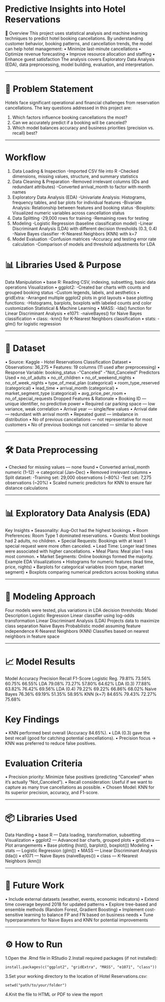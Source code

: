 # Predictive Insights into Hotel Reservations
📌 Overview
This project uses statistical analysis and machine learning techniques to predict hotel booking cancellations.
By understanding customer behavior, booking patterns, and cancellation trends, the model can help hotel management:
•	Minimize last-minute cancellations
•	Optimize revenue forecasting
•	Improve resource allocation and staffing
•	Enhance guest satisfaction
The analysis covers Exploratory Data Analysis (EDA), data preprocessing, model building, evaluation, and interpretation.
________________________________________
# 🎯 Problem Statement
Hotels face significant operational and financial challenges from reservation cancellations.
The key questions addressed in this project are:
1.	Which factors influence booking cancellations the most?
2.	Can we accurately predict if a booking will be canceled?
3.	Which model balances accuracy and business priorities (precision vs. recall) best?
________________________________________
# Workflow
1.	Data Loading & Inspection
	-Imported CSV file into R
	-Checked dimensions, missing values, structure, and summary statistics
2.	Data Cleaning & Preparation
	-Removed irrelevant columns (IDs and redundant attributes)
	-Converted arrival_month to factor with month names
3.	Exploratory Data Analysis (EDA)
	-Univariate Analysis: Histograms, frequency tables, and bar plots for individual features
	-Bivariate Analysis: Relationship between features and booking status
	-Boxplots: Visualized numeric variables across cancellation status
4.	Data Splitting
	-29,000 rows for training
	-Remaining rows for testing
5.	Modeling
	-Logistic Regression (baseline classification model)
	-Linear Discriminant Analysis (LDA) with different decision thresholds (0.3, 0.4)
	-Naive Bayes classifier
	-K-Nearest Neighbors (KNN) with k=7
6.	Model Evaluation
	-Confusion matrices
	-Accuracy and testing error rate calculation
	-Comparison of models and threshold adjustments for LDA

# 📊 Libraries Used & Purpose
Data Manipulation
•	base R: Reading CSV, indexing, subsetting, basic data operations
Visualization
•	ggplot2:
	-Created bar charts with counts and grouped booking status
	-Custom legends, labels, and aesthetics
•	gridExtra:
	-Arranged multiple ggplot2 plots in grid layouts
•	base plotting functions:
	-Histograms, barplots, boxplots with labeled counts and color customization
Statistical & Machine Learning
•	MASS:
	-lda() function for Linear Discriminant Analysis
•	e1071:
	-naiveBayes() for Naive Bayes classification
•	class:
	-knn() for K-Nearest Neighbors classification
•	stats:
	-glm() for logistic regression
________________________________________

# 📂 Dataset
•	Source: Kaggle - Hotel Reservations Classification Dataset
•	Observations: 36,275
•	Features: 19 columns (11 used after preprocessing)
•	Response Variable: booking_status
	-"Canceled"
	-"Not_Canceled"
Predictors Used
•	no_of_adults
•	no_of_children
•	no_of_weekend_nights
•	no_of_week_nights
•	type_of_meal_plan (categorical)
•	room_type_reserved (categorical)
•	lead_time
•	arrival_month (categorical)
•	market_segment_type (categorical)
•	avg_price_per_room
•	no_of_special_requests
Dropped Features & Rationale
•	Booking ID — unique identifier, no predictive power
•	Required car parking space — low variance, weak correlation
•	Arrival year — single/few values
•	Arrival date — redundant with arrival month
•	Repeated guest — imbalance in distribution
•	No of previous cancellations — not representative for most customers
•	No of previous bookings not canceled — similar to above
________________________________________
# 🛠 Data Preprocessing
•	Checked for missing values — none found
•	Converted arrival_month numeric (1–12) → categorical (Jan–Dec)
•	Removed irrelevant columns
•	Split dataset:
	-Training set: 29,000 observations (~80%)
	-Test set: 7,275 observations (~20%)
•	Scaled numeric predictors for KNN to ensure fair distance calculations
________________________________________
# 📊 Exploratory Data Analysis (EDA)
Key Insights
•	Seasonality: Aug–Oct had the highest bookings.
•	Room Preferences: Room Type 1 dominated reservations.
•	Guests: Most bookings had 2 adults, no children.
•	Special Requests: Bookings with at least 1 special request were more often canceled.
•	Lead Time: Longer lead times were associated with higher cancellations.
•	Meal Plans: Meal plan 1 was most common.
•	Market Segments: Online bookings formed the majority.
Example EDA Visualizations
•	Histograms for numeric features (lead time, price, nights)
•	Barplots for categorical variables (room type, market segment)
•	Boxplots comparing numerical predictors across booking status
________________________________________
# 🤖 Modeling Approach
Four models were tested, plus variations in LDA decision thresholds:
Model	                                   Description
Logistic Regression	                       Linear classifier using log-odds transformation
Linear Discriminant Analysis (LDA)	       Projects data to maximize class separation
Naive Bayes	                               Probabilistic model assuming feature independence
K-Nearest Neighbors (KNN)	               Classifies based on nearest neighbors in feature space

________________________________________
# 📈 Model Results
Model	       Accuracy	Precision	Recall	F1-Score
Logistic Reg.	79.81%	73.56%	    60.75%	66.55%
LDA	            79.08%	73.27%	    57.80%	64.62%
LDA (0.3)	    77.88%	63.82%	    76.42%	69.56%
LDA (0.4)	    79.22%	69.22%	    66.86%	68.02%
Naive Bayes	    76.36%	69.19%	    51.35%	58.95%
KNN (k=7)	    84.65%	79.43%	    72.27%	75.68%

# Key Findings
•	KNN performed best overall (Accuracy 84.65%).
•	LDA (0.3) gave the best recall (good for catching potential cancellations).
•	Precision focus → KNN was preferred to reduce false positives.
# Evaluation Criteria
•	Precision priority: Minimize false positives (predicting “Canceled” when it’s actually “Not_Canceled”).
•	Recall consideration: Useful if we want to capture as many true cancellations as possible.
•	Chosen Model: KNN for its superior precision, accuracy, and F1-score.
________________________________________
# 📦 Libraries Used
Data Handling
•	base R — Data loading, transformation, subsetting
Visualization
•	ggplot2 — Advanced bar charts, grouped plots
•	gridExtra — Plot arrangements
•	Base plotting (hist(), barplot(), boxplot())
Modeling
•	stats — Logistic Regression (glm())
•	MASS — Linear Discriminant Analysis (lda())
•	e1071 — Naive Bayes (naiveBayes())
•	class — K-Nearest Neighbors (knn())

________________________________________
# 🚀 Future Work
•	Include external datasets (weather, events, economic indicators)
•	Extend time coverage beyond 2018 for updated patterns
•	Explore tree-based and ensemble methods (Random Forest, Gradient Boosting)
•	Implement cost-sensitive learning to balance FP and FN based on business needs
•	Tune hyperparameters for Naive Bayes and KNN for potential improvements

________________________________________
# ⚙️ How to Run
1.Open the .Rmd file in RStudio
2.Install required packages (if not installed):
```{r}
install.packages(c("ggplot2", "gridExtra", "MASS", "e1071", "class"))
```
3.Set your working directory to the location of Hotel Reservations.csv:
```{r}
setwd("path/to/your/folder")
```
4.Knit the file to HTML or PDF to view the report


